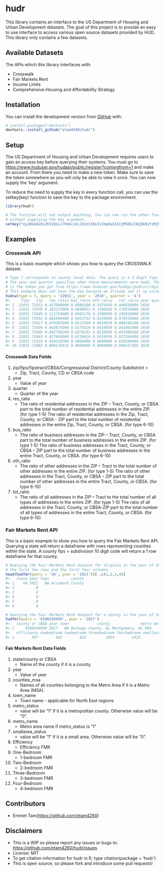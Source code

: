 
<!-- README.md is generated from README.Rmd. Please edit that file -->

# hudr

<!-- badges: start -->
<!-- badges: end -->

This library contains an interface to the US Department of Housing and
Urban Development datasets. The goal of this project is to provide an
easy to use interface to access various open source datasets provided by
HUD. This library only contains a few datasets.

## Available Datasets

The APIs which this library interfaces with:

-   Crosswalk
-   Fair Markets Rent
-   Income Limits
-   Comprehensive Housing and Affordability Strategy

## Installation

You can install the development version from
[GitHub](https://github.com/) with:

``` r
# install.packages("devtools")
devtools::install_github("etam4260/hudr")
```

## Setup

The US Department of Housing and Urban Development requires users to
gain an access key before querying their systems. You must go to
<https://www.huduser.gov/hudapi/public/register?comingfrom=1> and make
an account. From there you need to make a new token. Make sure to save
the token somewhere as you will only be able to view it once. You can
now supply the ‘key’ argument.

To reduce the need to supply the key in every function call, you can use
the setkey(key) function to save the key to the package environment.

``` r
library(hudr)

# The function will not output anything. You can now run the other functions
# without supplying the key argument.
setkey("eyJ0eXAiOiJKV1QiLCJhbGciOiJSUzI1NiIsImp0aSI6IjM5OGJlNjBkNjYzMjM1ZmE2NzQxYWY5ZmViM2QzMDBkNDY3NTliYjgzMzhmNjJiZTE3ZDc4MmE0YWNhYjU2ZmMyMTIxMjM1MjJkYTVjNzY1In0.eyJhdWQiOiI2IiwianRpIjoiMzk4YmU2MGQ2NjMyMzVmYTY3NDFhZjlmZWIzZDMwMGQ0Njc1OWJiODMzOGY2MmJlMTdkNzgyYTRhY2FiNTZmYzIxMjEyMzUyMmRhNWM3NjUiLCJpYXQiOjE2NDI5ODg1MTgsIm5iZiI6MTY0Mjk4ODUxOCwiZXhwIjoxOTU4NTIxMzE3LCJzdWIiOiIyOTA3NCIsInNjb3BlcyI6W119.Ke0N8s797ohuGArbGb7rAMsLKDAWqP6mdItM8KjFQjHDMn8NYBazD8WopijiezC4wgV-n4n41NW4tSivV8yVow")
```

## Examples

### Crosswalk API

This is a basic example which shows you how to query the CROSSWALK
dataset.

``` r
# Type 7 corresponds to county level data. The query is a 5 digit fips code.
# The year and quarter specifies when these measurements were made. The key argument
# is the token you got from https://www.huduser.gov/hudapi/public/register?comingfrom=1
# This example does not have the key because we already set it up using setkey()
hudcw(type = 7, query = '22031', year = '2010', quarter = '4')
#>     fips   zip   res_ratio bus_ratio oth_ratio   tot_ratio year quarter
#> 1  22031 71052 0.427990000 0.6806280 0.5479450 0.440830000 2010       4
#> 2  22031 71078 0.183273000 0.0890052 0.1506850 0.178556000 2010       4
#> 3  22031 71049 0.111750000 0.0663176 0.1506850 0.109810000 2010       4
#> 4  22031 71032 0.081690400 0.0453752 0.0136986 0.079535000 2010       4
#> 5  22031 71027 0.070285600 0.0523560 0.0410959 0.069248100 2010       4
#> 6  22031 71030 0.043674300 0.0174520 0.0410959 0.042401900 2010       4
#> 7  22031 71046 0.042790200 0.0279232 0.0136986 0.041900100 2010       4
#> 8  22031 71063 0.027849000 0.0139616 0.0410959 0.027264400 2010       4
#> 9  22031 71419 0.010520700 0.0069808 0.0000000 0.010286900 2010       4
#> 10 22031 71065 0.000176819 0.0000000 0.0000000 0.000167266 2010       4
```

#### Crosswalk Data Fields

1.  zip/fips/fipstract/CBSA/Congressional District/County
    Subdistrict &gt;
    -   Zip, Tract, County, CD or CBSA code
2.  year
    -   Value of year
3.  quarter
    -   Quarter of the year
4.  res\_ratio
    -   The ratio of residential addresses in the ZIP – Tract, County,
        or CBSA part to the total number of residential addresses in the
        entire ZIP. (for type 1-5) The ratio of residential addresses in
        the Zip, Tract, County, or CBSA - ZIP part to the total number
        of residential addresses in the entire Zip, Tract, County, or
        CBSA. (for type 6-10)
5.  bus\_ratio
    -   The ratio of business addresses in the ZIP – Tract, County, or
        CBSA part to the total number of business addresses in the
        entire ZIP. (for type 1-5) The ratio of business addresses in
        the Tract, County, or CBSA – ZIP part to the total number of
        business addresses in the entire Tract, County, or CBSA. (for
        type 6-10)
6.  oth\_ratio
    -   The ratio of other addresses in the ZIP – Tract to the total
        number of other addresses in the entire ZIP. (for type 1-5) The
        ratio of other addresses in the Tract, County, or CBSA – ZIP
        part to the total number of other addresses in the entire Tract,
        County, or CBSA. (for type 6-10)
7.  tot\_ratio
    -   The ratio of all addresses in the ZIP – Tract to the total
        number of all types of addresses in the entire ZIP. (for type
        1-5) The ratio of all addresses in the Tract, County, or
        CBSA-ZIP part to the total number of all types of addresses in
        the entire Tract, County, or CBSA. (for type 6-10)

### Fair Markets Rent API

This is a basic example to show you how to query the Fair Markets Rent
API. Querying a state will return a dataframe with rows representing
counties within the state. A county fips + subdivision 10 digit code
will return a 1 row dataframe for that county.

``` r
# Querying the Fair Markets Rent dataset for Virginia in the year of 2021. This selected
# the first few rows and the first four columns.
head(hudfmr(query = 'VA', year = '2021'))[ ,c(1,2,3,4)]
#>   state year town          county
#> 1    VA 2021   NA Accomack County
#> 2          0                     
#> 3          0                     
#> 4          0                     
#> 5          0                     
#> 6          0

# Querying the Fair Markets Rent dataset for a county in the year of 2017.
hudfmr(query = '0100199999', year = '2017')
#>   county or CBSA year town             county              metro metrostatus
#> 1     0100199999 2017   NA Autauga County, AL Montgomery, AL MSA           1
#>   efficiency onebedroom twobedroom threebedroom fourbedroom smallareastatus
#> 1        587        682        822         1054        1425               0
```

#### Fair Markets Rent Data Fields

1.  state/county or CBSA
    -   Name of the county if it is a county.
2.  year
    -   Value of year
3.  counties\_msa
    -   Names of all counties belonging to the Metro Area if it is a
        Metro Area (MSA).
4.  town\_name
    -   Town name - applicable for North East regions
5.  metro\_status
    -   value will be “1” if it is a metropolitan county. Otherwise
        value will be “0”.
6.  metro\_name
    -   Metro area name if metro\_status is “1”
7.  smallarea\_status
    -   value will be “1” if it is a small area. Otherwise value will be
        “0”.
8.  Efficiency
    -   Efficiency FMR
9.  One-Bedroom
    -   1-bedroom FMR
10. Two-Bedroom
    -   2-bedroom FMR
11. Three-Bedroom
    -   3-bedroom FMR
12. Four-Bedroom
    -   4-bedroom FMR

## Contributors

-   Emmet Tam(<https://github.com/etam4260>)

## Disclaimers

-   This is a WIP so please report any issues or bugs to:
    <https://github.com/etam4260/hudr/issues>
-   License: MIT
-   To get citation information for hudr in R, type citation(package =
    ‘hudr’)
-   This is open source, so please fork and introduce some pull
    requests!
